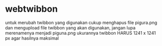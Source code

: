 # webtwibbon
untuk merubah twibbon yang digunakan cukup menghapus file pigura.png dan mengupload file twibbon yang akan digunakan, jangan lupa merenamenya menjadi piguna.png
ukurannya twibbon HARUS 1241 x 1241 px agar hasilnya maksimal
